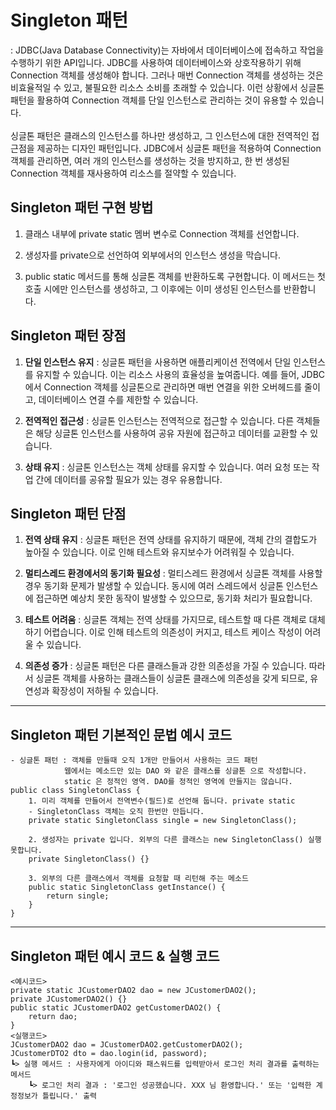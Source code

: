# Singleton 패턴
: JDBC(Java Database Connectivity)는 자바에서 데이터베이스에 접속하고 작업을 수행하기 위한 API입니다. JDBC를 사용하여 데이터베이스와 상호작용하기 위해 Connection 객체를 생성해야 합니다. 그러나 매번 Connection 객체를 생성하는 것은 비효율적일 수 있고, 불필요한 리소스 소비를 초래할 수 있습니다. 이런 상황에서 싱글톤 패턴을 활용하여 Connection 객체를 단일 인스턴스로 관리하는 것이 유용할 수 있습니다.</br></br>
싱글톤 패턴은 클래스의 인스턴스를 하나만 생성하고, 그 인스턴스에 대한 전역적인 접근점을 제공하는 디자인 패턴입니다. JDBC에서 싱글톤 패턴을 적용하여 Connection 객체를 관리하면, 여러 개의 인스턴스를 생성하는 것을 방지하고, 한 번 생성된 Connection 객체를 재사용하여 리소스를 절약할 수 있습니다.

## Singleton 패턴 구현 방법
1. 클래스 내부에 private static 멤버 변수로 Connection 객체를 선언합니다.

2. 생성자를 private으로 선언하여 외부에서의 인스턴스 생성을 막습니다.

3. public static 메서드를 통해 싱글톤 객체를 반환하도록 구현합니다. 이 메서드는 첫 호출 시에만 인스턴스를 생성하고, 그 이후에는 이미 생성된 인스턴스를 반환합니다.

## Singleton 패턴 장점
1. **단일 인스턴스 유지** : 싱글톤 패턴을 사용하면 애플리케이션 전역에서 단일 인스턴스를 유지할 수 있습니다. 이는 리소스 사용의 효율성을 높여줍니다. 예를 들어, JDBC에서 Connection 객체를 싱글톤으로 관리하면 매번 연결을 위한 오버헤드를 줄이고, 데이터베이스 연결 수를 제한할 수 있습니다.

2. **전역적인 접근성** : 싱글톤 인스턴스는 전역적으로 접근할 수 있습니다. 다른 객체들은 해당 싱글톤 인스턴스를 사용하여 공유 자원에 접근하고 데이터를 교환할 수 있습니다.

3. **상태 유지** : 싱글톤 인스턴스는 객체 상태를 유지할 수 있습니다. 여러 요청 또는 작업 간에 데이터를 공유할 필요가 있는 경우 유용합니다.
## Singleton 패턴 단점
1. **전역 상태 유지** : 싱글톤 패턴은 전역 상태를 유지하기 때문에, 객체 간의 결합도가 높아질 수 있습니다. 이로 인해 테스트와 유지보수가 어려워질 수 있습니다.

2. **멀티스레드 환경에서의 동기화 필요성** : 멀티스레드 환경에서 싱글톤 객체를 사용할 경우 동기화 문제가 발생할 수 있습니다. 동시에 여러 스레드에서 싱글톤 인스턴스에 접근하면 예상치 못한 동작이 발생할 수 있으므로, 동기화 처리가 필요합니다.

3. **테스트 어려움** : 싱글톤 객체는 전역 상태를 가지므로, 테스트할 때 다른 객체로 대체하기 어렵습니다. 이로 인해 테스트의 의존성이 커지고, 테스트 케이스 작성이 어려울 수 있습니다.

4. **의존성 증가** : 싱글톤 패턴은 다른 클래스들과 강한 의존성을 가질 수 있습니다. 따라서 싱글톤 객체를 사용하는 클래스들이 싱글톤 클래스에 의존성을 갖게 되므로, 유연성과 확장성이 저하될 수 있습니다.

----------
## Singleton 패턴 기본적인 문법 예시 코드
    - 싱글톤 패턴 : 객체를 만들때 오직 1개만 만들어서 사용하는 코드 패턴
    			웹에서는 메소드만 있는 DAO 와 같은 클래스를 싱글톤 으로 작성합니다.
    			static 은 정적인 영역. DAO를 정적인 영역에 만들지는 않습니다.
    public class SingletonClass {
	    1. 미리 객체를 만들어서 전역변수(필드)로 선언해 둡니다. private static
	    - SingletonClass 객체는 오직 한번만 만듭니다.
	    private static SingletonClass single = new SingletonClass();

	    2. 생성자는 private 입니다. 외부의 다른 클래스는 new SingletonClass() 실행 못합니다.
	    private SingletonClass() {}

	    3. 외부의 다른 클래스에서 객체를 요청할 때 리턴해 주는 메소드
	    public static SingletonClass getInstance() {
		    return single;
	    }
    }

-----------
## Singleton 패턴 예시 코드 & 실행 코드
    <예시코드> 
    private static JCustomerDAO2 dao = new JCustomerDAO2();
	private JCustomerDAO2() {}
	public static JCustomerDAO2 getCustomerDAO2() {
		return dao;
	}
    <실행코드>
    JCustomerDAO2 dao = JCustomerDAO2.getCustomerDAO2();
    JCustomerDTO2 dto = dao.login(id, password);
    ┗> 실행 메서드 : 사용자에게 아이디와 패스워드를 입력받아서 로그인 처리 결과를 출력하는 메서드
        ┗> 로그인 처리 결과 : '로그인 성공했습니다. XXX 님 환영합니다.' 또는 '입력한 계정정보가 틀립니다.' 출력